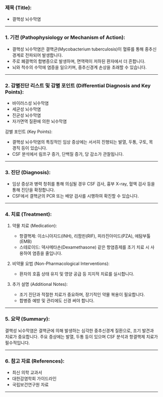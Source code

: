 

### 제목 (Title):
- 결핵성 뇌수막염

---

### 1. 기전 (Pathophysiology or Mechanism of Action):

- 결핵성 뇌수막염은 결핵균(Mycobacterium tuberculosis)이 혈류를 통해 중추신경계로 전파되어 발생합니다.
- 주로 폐결핵의 합병증으로 발생하며, 면역력이 저하된 환자에서 더 흔합니다.
- 뇌와 척수의 수막에 염증을 일으키며, 중추신경계 손상을 초래할 수 있습니다.

---

### 2. 감별진단 리스트 및 감별 포인트 (Differential Diagnosis and Key Points):

- 바이러스성 뇌수막염
- 세균성 뇌수막염
- 진균성 뇌수막염
- 자가면역 질환에 의한 뇌수막염

감별 포인트 (Key Points):
- 결핵성 뇌수막염의 특징적인 임상 증상에는 서서히 진행되는 발열, 두통, 구토, 목 경직 등이 있습니다.
- CSF 분석에서 림프구 증가, 단백질 증가, 당 감소가 관찰됩니다.

---

### 3. 진단 (Diagnosis):

- 임상 증상과 병력 청취를 통해 의심될 경우 CSF 검사, 흉부 X-ray, 혈액 검사 등을 통해 진단을 확정합니다.
- CSF에서 결핵균의 PCR 또는 배양 검사를 시행하여 확진할 수 있습니다.

---

### 4. 치료 (Treatment):

1. 약물 치료 (Medication):
    - 항결핵제: 이소니아지드(INH), 리팜핀(RIF), 피라진아미드(PZA), 에탐부톨(EMB)
    - 스테로이드: 덱사메타손(Dexamethasone) 같은 항염증제를 초기 치료 시 사용하여 염증을 줄입니다.

2. 비약물 요법 (Non-Pharmacological Interventions):
    - 환자의 호흡 상태 유지 및 영양 공급 등 지지적 치료를 실시합니다.

3. 추가 설명 (Additional Notes):
    - 조기 진단과 적절한 치료가 중요하며, 장기적인 약물 복용이 필요합니다.
    - 합병증 예방 및 관리에도 신경 써야 합니다.

---

### 5. 요약 (Summary):

결핵성 뇌수막염은 결핵균에 의해 발생하는 심각한 중추신경계 질환으로, 조기 발견과 치료가 중요합니다. 주요 증상에는 발열, 두통 등이 있으며 CSF 분석과 항결핵제 치료가 필수적입니다.

---

### 6. 참고 자료 (References):

- 최신 의학 교과서
- 대한감염학회 가이드라인
- 국립보건연구원 자료

---